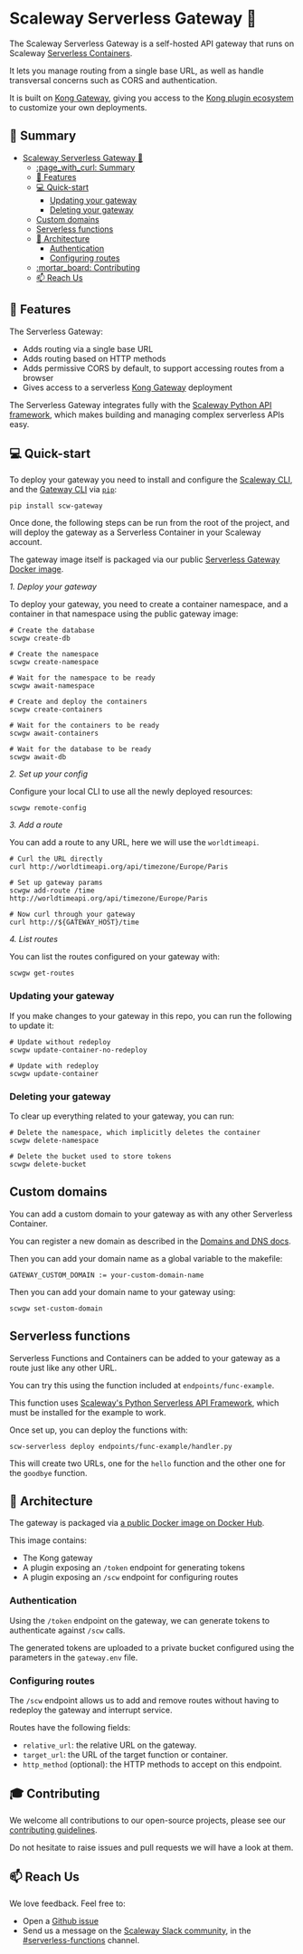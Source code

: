 # Scaleway Serverless Gateway :door:

The Scaleway Serverless Gateway is a self-hosted API gateway that runs on Scaleway [Serverless Containers](https://www.scaleway.com/en/serverless-containers/).

It lets you manage routing from a single base URL, as well as handle transversal concerns such as CORS and authentication.

It is built on [Kong Gateway](https://docs.konghq.com/gateway/latest/), giving you access to the [Kong plugin ecosystem](https://docs.konghq.com/hub/) to customize your own deployments.

## :page_with_curl: Summary

- [Scaleway Serverless Gateway :door:](#scaleway-serverless-gateway-door)
  - [:page\_with\_curl: Summary](#page_with_curl-summary)
  - [:rocket: Features](#rocket-features)
  - [:computer: Quick-start](#computer-quick-start)
    - [Updating your gateway](#updating-your-gateway)
    - [Deleting your gateway](#deleting-your-gateway)
  - [Custom domains](#custom-domains)
  - [Serverless functions](#serverless-functions)
  - [:hammer: Architecture](#hammer-architecture)
    - [Authentication](#authentication)
    - [Configuring routes](#configuring-routes)
  - [:mortar\_board: Contributing](#mortar_board-contributing)
  - [:mailbox: Reach Us](#mailbox-reach-us)

## :rocket: Features

The Serverless Gateway:

- Adds routing via a single base URL
- Adds routing based on HTTP methods
- Adds permissive CORS by default, to support accessing routes from a browser
- Gives access to a serverless [Kong Gateway](https://docs.konghq.com/gateway/latest/) deployment

The Serverless Gateway integrates fully with the [Scaleway Python API framework](https://github.com/scaleway/serverless-api-project), which makes building and managing complex serverless APIs easy.

## :computer: Quick-start

To deploy your gateway you need to install and configure the [Scaleway CLI](https://github.com/scaleway/scaleway-cli), and the [Gateway CLI](https://pypi.org/project/scw-gateway/) via [`pip`](https://pip.pypa.io/en/stable/index.html):

```console
pip install scw-gateway
```

Once done, the following steps can be run from the root of the project, and will deploy the gateway as a Serverless Container in your Scaleway account.

The gateway image itself is packaged via our public [Serverless Gateway Docker image](https://hub.docker.com/r/scaleway/serverless-gateway).

*1. Deploy your gateway*

To deploy your gateway, you need to create a container namespace, and a container in that namespace using the public gateway image:

```console
# Create the database
scwgw create-db

# Create the namespace
scwgw create-namespace

# Wait for the namespace to be ready
scwgw await-namespace

# Create and deploy the containers
scwgw create-containers

# Wait for the containers to be ready
scwgw await-containers

# Wait for the database to be ready
scwgw await-db
```

*2. Set up your config*

Configure your local CLI to use all the newly deployed resources:

```console
scwgw remote-config
```

*3. Add a route*

You can add a route to any URL, here we will use the `worldtimeapi`.

```console
# Curl the URL directly
curl http://worldtimeapi.org/api/timezone/Europe/Paris

# Set up gateway params
scwgw add-route /time http://worldtimeapi.org/api/timezone/Europe/Paris

# Now curl through your gateway
curl http://${GATEWAY_HOST}/time
```

*4. List routes*

You can list the routes configured on your gateway with:

```console
scwgw get-routes
```

### Updating your gateway

If you make changes to your gateway in this repo, you can run the following to update it:

```console
# Update without redeploy
scwgw update-container-no-redeploy

# Update with redeploy
scwgw update-container
```

### Deleting your gateway

To clear up everything related to your gateway, you can run:

```console
# Delete the namespace, which implicitly deletes the container
scwgw delete-namespace

# Delete the bucket used to store tokens
scwgw delete-bucket
```

## Custom domains

You can add a custom domain to your gateway as with any other Serverless Container.

You can register a new domain as described in the [Domains and DNS docs](https://www.scaleway.com/en/docs/network/domains-and-dns/quickstart/).

Then you can add your domain name as a global variable to the makefile:

```console
GATEWAY_CUSTOM_DOMAIN := your-custom-domain-name
```

Then you can add your domain name to your gateway using:

```console
scwgw set-custom-domain
```

## Serverless functions

Serverless Functions and Containers can be added to your gateway as a route just like any other URL.

You can try this using the function included at `endpoints/func-example`.

This function uses [Scaleway's Python Serverless API Framework](https://github.com/scaleway/serverless-api-project), which must be installed for the example to work.

Once set up, you can deploy the functions with:

```console
scw-serverless deploy endpoints/func-example/handler.py
```

This will create two URLs, one for the `hello` function and the other one for the `goodbye` function.

## :hammer: Architecture

The gateway is packaged via [a public Docker image on Docker Hub](https://hub.docker.com/r/scaleway/serverless-gateway).

This image contains:

- The Kong gateway
- A plugin exposing an `/token` endpoint for generating tokens
- A plugin exposing an `/scw` endpoint for configuring routes

### Authentication

Using the `/token` endpoint on the gateway, we can generate tokens to authenticate against `/scw` calls.

The generated tokens are uploaded to a private bucket configured using the parameters in the `gateway.env` file.

### Configuring routes

The `/scw` endpoint allows us to add and remove routes without having to redeploy the gateway and interrupt service.

Routes have the following fields:

- `relative_url`: the relative URL on the gateway.
- `target_url`: the URL of the target function or container.
- `http_method` (optional): the HTTP methods to accept on this endpoint.

## :mortar_board: Contributing

We welcome all contributions to our open-source projects, please see our [contributing guidelines](./.github/CONTRIBUTING.md).

Do not hesitate to raise issues and pull requests we will have a look at them.

## :mailbox: Reach Us

We love feedback. Feel free to:

- Open a [Github issue](https://github.com/scaleway/serverless-functions-python/issues/new)
- Send us a message on the [Scaleway Slack community](https://slack.scaleway.com/), in the [#serverless-functions](https://scaleway-community.slack.com/app_redirect?channel=serverless-functions) channel.
